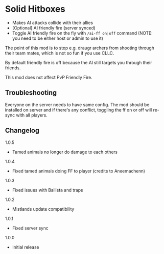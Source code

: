 Solid Hitboxes
=========

- Makes AI attacks collide with their allies
- [Optional] AI friendly fire (server synced)
- Toggle AI friendly fire on the fly with <code>/ai-ff on|off</code> command (NOTE: you need to be either host or admin to use it)

The point of this mod is to stop e.g. draugr archers from shooting through their team mates, which is not so fun if you use CLLC.

By default friendly fire is off because the AI still targets you through their friends.

This mod does not affect PvP Friendly Fire.

Troubleshooting
-----------
Everyone on the server needs to have same config. The mod should be installed on server and if there's any conflict, toggling the ff on or off will re-sync with all players.

Changelog
-----------
1.0.5
- Tamed animals no longer do damage to each others

1.0.4
- Fixed tamed animals doing FF to player (credits to Aneemachenn)

1.0.3
- Fixed issues with Ballista and traps

1.0.2
- Mistlands update compatibility

1.0.1
- Fixed server sync

1.0.0
- Initial release